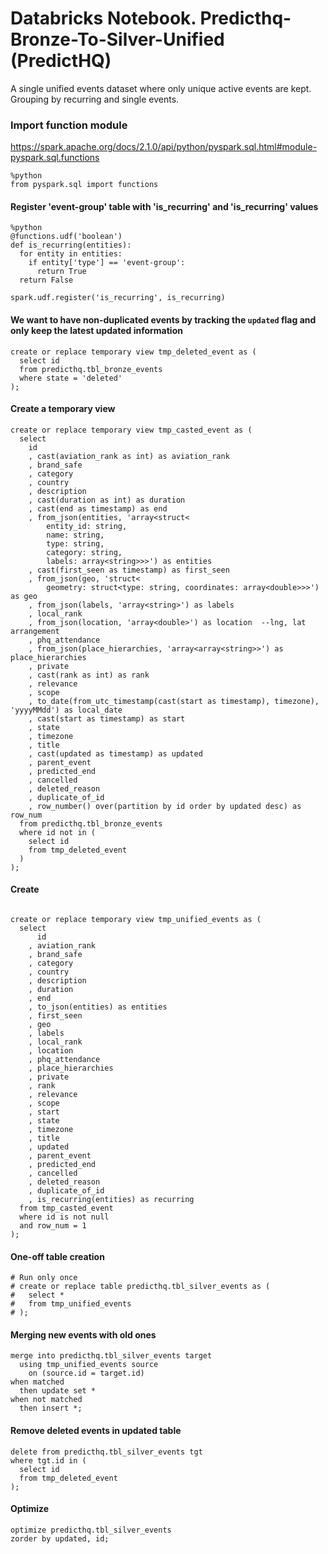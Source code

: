 # Databricks Notebook. Predicthq-Bronze-To-Silver-Unified (PredictHQ)

A single unified events dataset where only unique active events are kept. Grouping by recurring and single events.


### Import function module

https://spark.apache.org/docs/2.1.0/api/python/pyspark.sql.html#module-pyspark.sql.functions

```
%python
from pyspark.sql import functions
```

#### Register 'event-group' table with 'is_recurring' and 'is_recurring' values


```
%python
@functions.udf('boolean')
def is_recurring(entities):
  for entity in entities:
    if entity['type'] == 'event-group':
      return True
  return False

spark.udf.register('is_recurring', is_recurring)
```

#### We want to have non-duplicated events by tracking the `updated` flag and only keep the latest updated information
```
create or replace temporary view tmp_deleted_event as (
  select id
  from predicthq.tbl_bronze_events
  where state = 'deleted'
);
```
#### Create a temporary view
```
create or replace temporary view tmp_casted_event as (
  select 
    id
    , cast(aviation_rank as int) as aviation_rank
    , brand_safe
    , category
    , country
    , description
    , cast(duration as int) as duration
    , cast(end as timestamp) as end
    , from_json(entities, 'array<struct<
        entity_id: string,
        name: string,
        type: string,
        category: string,
        labels: array<string>>>') as entities
    , cast(first_seen as timestamp) as first_seen
    , from_json(geo, 'struct<
        geometry: struct<type: string, coordinates: array<double>>>') as geo
    , from_json(labels, 'array<string>') as labels
    , local_rank
    , from_json(location, 'array<double>') as location  --lng, lat arrangement
    , phq_attendance
    , from_json(place_hierarchies, 'array<array<string>>') as place_hierarchies
    , private
    , cast(rank as int) as rank
    , relevance
    , scope
    , to_date(from_utc_timestamp(cast(start as timestamp), timezone), 'yyyyMMdd') as local_date
    , cast(start as timestamp) as start
    , state
    , timezone
    , title
    , cast(updated as timestamp) as updated
    , parent_event
    , predicted_end
    , cancelled
    , deleted_reason
    , duplicate_of_id
    , row_number() over(partition by id order by updated desc) as row_num
  from predicthq.tbl_bronze_events
  where id not in (
    select id
    from tmp_deleted_event
  )
);
```
#### Create
```

create or replace temporary view tmp_unified_events as (
  select 
      id
    , aviation_rank
    , brand_safe
    , category
    , country
    , description
    , duration
    , end
    , to_json(entities) as entities
    , first_seen
    , geo
    , labels
    , local_rank
    , location
    , phq_attendance
    , place_hierarchies
    , private
    , rank
    , relevance
    , scope
    , start
    , state
    , timezone
    , title
    , updated
    , parent_event
    , predicted_end
    , cancelled
    , deleted_reason
    , duplicate_of_id
    , is_recurring(entities) as recurring
  from tmp_casted_event
  where id is not null
  and row_num = 1
);
```
#### One-off table creation

```
# Run only once
# create or replace table predicthq.tbl_silver_events as (
#   select *
#   from tmp_unified_events
# );
```
#### Merging new events with old ones
```
merge into predicthq.tbl_silver_events target
  using tmp_unified_events source
    on (source.id = target.id)
when matched
  then update set *
when not matched
  then insert *;
```
#### Remove deleted events in updated table
```
delete from predicthq.tbl_silver_events tgt
where tgt.id in (
  select id
  from tmp_deleted_event
);
```
#### Optimize
```
optimize predicthq.tbl_silver_events
zorder by updated, id;
```
